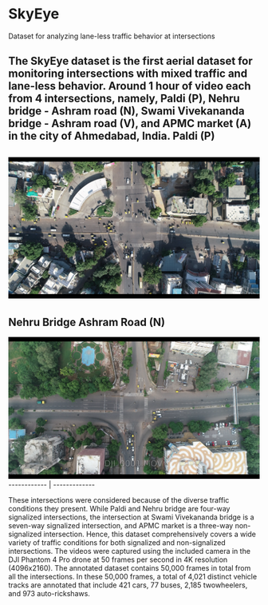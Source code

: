 # SkyEye
Dataset for analyzing lane-less traffic behavior at intersections

The SkyEye dataset is the first aerial dataset for monitoring intersections with mixed traffic and lane-less behavior. Around 1 hour of video each from 4 intersections, namely, Paldi (P), Nehru bridge - Ashram road (N), Swami Vivekananda bridge - Ashram road (V), and APMC market (A) in the city of Ahmedabad, India.
**Paldi (P)** 
-----------
![Paldi](paldi.png)
-----------
Nehru Bridge Ashram Road (N)
-----------
![Nehru](nehru.png)
------------ | -------------



These intersections were considered because of the diverse
traffic conditions they present. While Paldi and Nehru bridge
are four-way signalized intersections, the intersection at Swami
Vivekananda bridge is a seven-way signalized intersection,
and APMC market is a three-way non-signalized intersection.
Hence, this dataset comprehensively covers a wide variety
of traffic conditions for both signalized and non-signalized
intersections. The videos were captured using the included
camera in the DJI Phantom 4 Pro drone at 50 frames per
second in 4K resolution (4096x2160). The annotated dataset
contains 50,000 frames in total from all the intersections. In
these 50,000 frames, a total of 4,021 distinct vehicle tracks
are annotated that include 421 cars, 77 buses, 2,185 twowheelers,
and 973 auto-rickshaws.
